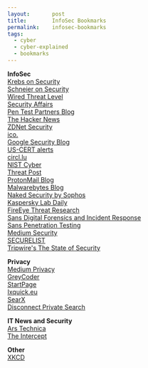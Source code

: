 ```yaml
---
layout:       post
title:        InfoSec Bookmarks
permalink:    infosec-bookmarks
tags:
  - cyber
  - cyber-explained
  - bookmarks
---
```


**InfoSec**<br>
[Krebs on Security](https://krebsonsecurity.com)<br>
[Schneier on Security](https://www.schneier.com)<br>
[Wired Threat Level](https://www.wired.com/category/threatlevel/)<br>
[Security Affairs](https://securityaffairs.co/wordpress/)<br>
[Pen Test Partners Blog](https://www.pentestpartners.com/security-blog/)<br>
[The Hacker News](https://thehackernews.com)<br>
[ZDNet Security](http://www.zdnet.com/security/)<br>
[ico.](https://ico.org.uk/about-the-ico/news-and-events/news-and-blogs/)<br>
[Google Security Blog](https://security.googleblog.com)<br>
[US-CERT alerts](https://www.us-cert.gov/ncas/alerts)<br>
[circl.lu](https://www.circl.lu/news/)<br>
[NIST Cyber](https://www.nist.gov/topics/cybersecurity)<br>
[Threat Post](https://threatpost.com)<br>
[ProtonMail Blog](https://protonmail.com/blog/)<br>
[Malwarebytes Blog](https://blog.malwarebytes.com)<br>
[Naked Security by Sophos](https://nakedsecurity.sophos.com)<br>
[Kaspersky Lab Daily](https://www.kaspersky.co.uk/blog/)<br>
[FireEye Threat Research](https://fireeye.com/blog/threat-research.html)<br>
[Sans Digital Forensics and Incident Response](https://digital-forensics.sans.org/blog)<br>
[Sans Penetration Testing](https://pen-testing.sans.org/blog)<br>
[Medium Security](https://medium.com/search?q=security)<br>
[SECURELIST](https://securelist.com)<br>
[Tripwire's The State of Security ](https://www.tripwire.com/state-of-security/)

**Privacy**<br>
[Medium Privacy](https://medium.com/search?q=privacy)<br>
[GreyCoder](https://greycoder.com)<br>
[StartPage](https://startpage.com)<br>
[Ixquick.eu](https://ixquick.eu)<br>
[SearX](https://searx.me)<br>
[Disconnect Private Search](https://disconnect.me/search)<br>

**IT News and Security**<br>
[Ars Technica](https://arstechnica.com/information-technology/)<br>
[The Intercept](https://theintercept.com)<br>

**Other**<br>
[XKCD](https://xkcd.com)<br>
